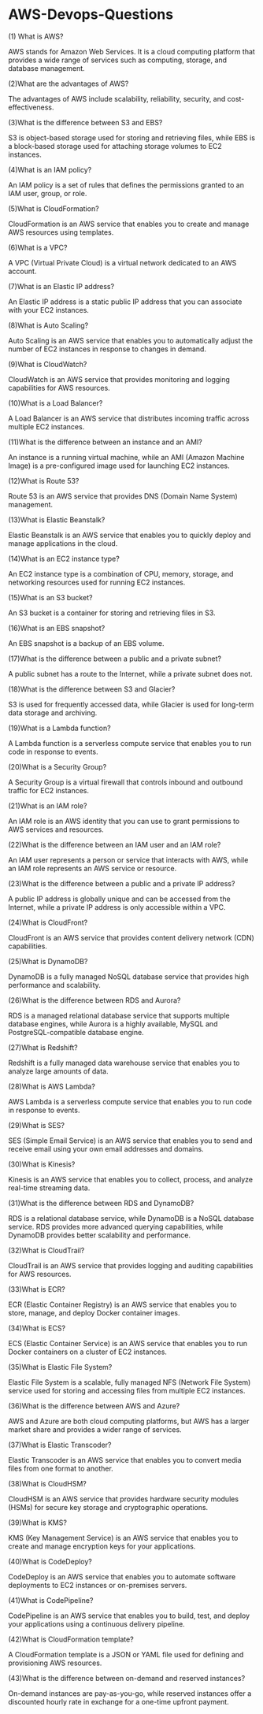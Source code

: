 # AWS-Devops-Questions


(1) What is AWS?

 AWS stands for Amazon Web Services. It is a cloud computing platform that provides a wide range of services such as computing, storage, and database management.

(2)What are the advantages of AWS?

 The advantages of AWS include scalability, reliability, security, and cost-effectiveness.

(3)What is the difference between S3 and EBS?
 
 S3 is object-based storage used for storing and retrieving files, while EBS is a block-based storage used for attaching storage volumes to EC2 instances.

(4)What is an IAM policy?

 An IAM policy is a set of rules that defines the permissions granted to an IAM user, group, or role.

(5)What is CloudFormation?
 
 CloudFormation is an AWS service that enables you to create and manage AWS resources using templates.

(6)What is a VPC?
 
 A VPC (Virtual Private Cloud) is a virtual network dedicated to an AWS account.

(7)What is an Elastic IP address?
 
 An Elastic IP address is a static public IP address that you can associate with your EC2 instances.

(8)What is Auto Scaling?

 Auto Scaling is an AWS service that enables you to automatically adjust the number of EC2 instances in response to changes in demand.

(9)What is CloudWatch?
 
 CloudWatch is an AWS service that provides monitoring and logging capabilities for AWS resources.

(10)What is a Load Balancer?
 
 A Load Balancer is an AWS service that distributes incoming traffic across multiple EC2 instances.

(11)What is the difference between an instance and an AMI?

 An instance is a running virtual machine, while an AMI (Amazon Machine Image) is a pre-configured image used for launching EC2 instances.

(12)What is Route 53?
 
 Route 53 is an AWS service that provides DNS (Domain Name System) management.

(13)What is Elastic Beanstalk?
 
 Elastic Beanstalk is an AWS service that enables you to quickly deploy and manage applications in the cloud.

(14)What is an EC2 instance type?
 
 An EC2 instance type is a combination of CPU, memory, storage, and networking resources used for running EC2 instances.

(15)What is an S3 bucket?
 
 An S3 bucket is a container for storing and retrieving files in S3.

(16)What is an EBS snapshot?
 
 An EBS snapshot is a backup of an EBS volume.

(17)What is the difference between a public and a private subnet?
 
 A public subnet has a route to the Internet, while a private subnet does not.

(18)What is the difference between S3 and Glacier?
 
 S3 is used for frequently accessed data, while Glacier is used for long-term data storage and archiving.

(19)What is a Lambda function?
 
 A Lambda function is a serverless compute service that enables you to run code in response to events.

(20)What is a Security Group?
 
 A Security Group is a virtual firewall that controls inbound and outbound traffic for EC2 instances.

(21)What is an IAM role?
 
 An IAM role is an AWS identity that you can use to grant permissions to AWS services and resources.

(22)What is the difference between an IAM user and an IAM role?
 
 An IAM user represents a person or service that interacts with AWS, while an IAM role represents an AWS service or resource.

(23)What is the difference between a public and a private IP address?
 
 A public IP address is globally unique and can be accessed from the Internet, while a private IP address is only accessible within a VPC.

(24)What is CloudFront?

 CloudFront is an AWS service that provides content delivery network (CDN) capabilities.

(25)What is DynamoDB?

 DynamoDB is a fully managed NoSQL database service that provides high performance and scalability.

(26)What is the difference between RDS and Aurora?
 
 RDS is a managed relational database service that supports multiple database engines, while Aurora is a highly available, MySQL and PostgreSQL-compatible database engine.

(27)What is Redshift?
 
 Redshift is a fully managed data warehouse service that enables you to analyze large amounts of data.

(28)What is AWS Lambda?
 
 AWS Lambda is a serverless compute service that enables you to run code in response to events.

(29)What is SES?

 SES (Simple Email Service) is an AWS service that enables you to send and receive email using your own email addresses and domains.

(30)What is Kinesis?

 Kinesis is an AWS service that enables you to collect, process, and analyze real-time streaming data.

(31)What is the difference between RDS and DynamoDB?
 
 RDS is a relational database service, while DynamoDB is a NoSQL database service. RDS provides more advanced querying capabilities, while DynamoDB provides better scalability and 
 performance.

(32)What is CloudTrail?
 
 CloudTrail is an AWS service that provides logging and auditing capabilities for AWS resources.

(33)What is ECR?

 ECR (Elastic Container Registry) is an AWS service that enables you to store, manage, and deploy Docker container images.

(34)What is ECS?

 ECS (Elastic Container Service) is an AWS service that enables you to run Docker containers on a cluster of EC2 instances.

(35)What is Elastic File System?

 Elastic File System is a scalable, fully managed NFS (Network File System) service used for storing and accessing files from multiple EC2 instances.

(36)What is the difference between AWS and Azure?
 
 AWS and Azure are both cloud computing platforms, but AWS has a larger market share and provides a wider range of services.

(37)What is Elastic Transcoder?
 
 Elastic Transcoder is an AWS service that enables you to convert media files from one format to another.

(38)What is CloudHSM?
 
 CloudHSM is an AWS service that provides hardware security modules (HSMs) for secure key storage and cryptographic operations.

(39)What is KMS?

 KMS (Key Management Service) is an AWS service that enables you to create and manage encryption keys for your applications.

(40)What is CodeDeploy?
 
 CodeDeploy is an AWS service that enables you to automate software deployments to EC2 instances or on-premises servers.

(41)What is CodePipeline?
 
 CodePipeline is an AWS service that enables you to build, test, and deploy your applications using a continuous delivery pipeline.

(42)What is CloudFormation template?
 
 A CloudFormation template is a JSON or YAML file used for defining and provisioning AWS resources.

(43)What is the difference between on-demand and reserved instances?

 On-demand instances are pay-as-you-go, while reserved instances offer a discounted hourly rate in exchange for a one-time upfront payment.

